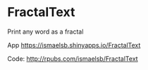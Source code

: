 # FractalText
Print any word as a fractal

App  https://ismaelsb.shinyapps.io/FractalText

Code: http://rpubs.com/ismaelsb/FractalText
